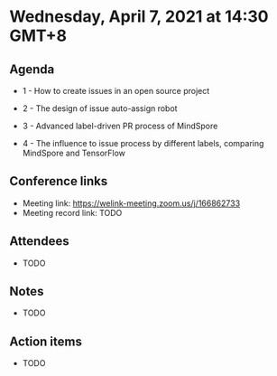 # Wednesday, April 7, 2021 at 14:30 GMT+8

## Agenda

* 1 - How to create issues in an open source project

* 2 - The design of issue auto-assign robot

* 3 - Advanced label-driven PR process of MindSpore

* 4 - The influence to issue process by different labels, comparing MindSpore and TensorFlow

## Conference links

* Meeting link: https://welink-meeting.zoom.us/j/166862733
* Meeting record link: TODO

## Attendees

* TODO

## Notes

* TODO

## Action items

* TODO